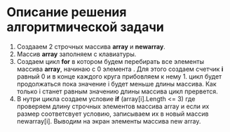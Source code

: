 # Описание решения алгоритмической задачи
1. Создааем 2 строчных массива **array** и **newarray**.  
1. Массив **array** заполняем с клавиатуры.
1. Создаем цикл **for** в котором будем перебирать все элементы  массива **array**, начинаю с 0 элемента . Для этого создаем счетчик **i** равный 0 и в конце каждого круга прибовляем к нему 1.
цикл будет продолжаться пока значение i будет меньше длины массива. Как только i станет равным значению длины массива цикл прервется.
1. В нутри цикла создаем условие **if** (array[i].Length <= 3) где проверяем длину строчных элементов массива array и если их размер соответсвует условию, записываем их в новый массив newarray[i]. Выводим на экран элементы массива new array.

